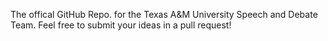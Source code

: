 The offical GitHub Repo. for the Texas A&M University Speech and Debate Team. Feel free to submit your ideas in a pull request! 
